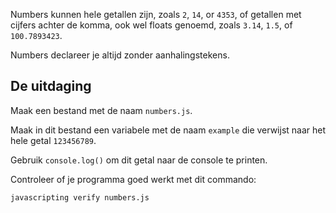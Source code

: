 Numbers kunnen hele getallen zijn, zoals `2`, `14`, or `4353`, of getallen met cijfers achter de komma, ook wel 
floats genoemd, zoals `3.14`, `1.5`, of `100.7893423`.

Numbers declareer je altijd zonder aanhalingstekens.

## De uitdaging

Maak een bestand met de naam `numbers.js`.

Maak in dit bestand een variabele met de naam `example` die verwijst naar het hele getal `123456789`.

Gebruik `console.log()` om dit getal naar de console te printen.

Controleer of je programma goed werkt met dit commando:

`javascripting verify numbers.js`
